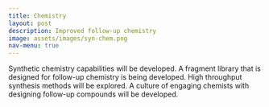 ```yaml
---
title: Chemistry
layout: post
description: Improved follow-up chemistry
image: assets/images/syn-chem.png
nav-menu: true
---
```


Synthetic chemistry capabilities will be developed. A fragment library that is designed for follow-up chemistry is being developed. High throughput synthesis methods will be explored. A culture of engaging chemists with designing follow-up compounds will be developed.